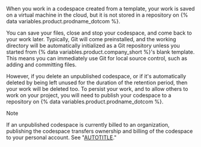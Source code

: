When you work in a codespace created from a template, your work is saved on a virtual machine in the cloud, but it is not stored in a repository on {% data variables.product.prodname_dotcom %}.

You can save your files, close and stop your codespace, and come back to your work later. Typically, Git will come preinstalled, and the working directory will be automatically initialized as a Git repository unless you started from {% data variables.product.company_short %}'s blank template. This means you can immediately use Git for local source control, such as adding and committing files.

However, if you delete an unpublished codespace, or if it's automatically deleted by being left unused for the duration of the retention period, then your work will be deleted too. To persist your work, and to allow others to work on your project, you will need to publish your codespace to a repository on {% data variables.product.prodname_dotcom %}.

> [!NOTE]
> If an unpublished codespace is currently billed to an organization, publishing the codespace transfers ownership and billing of the codespace to your personal account. See "[AUTOTITLE](/billing/managing-billing-for-your-products/managing-billing-for-github-codespaces/about-billing-for-github-codespaces#how-billing-is-handled-for-github-codespaces-templates)."
